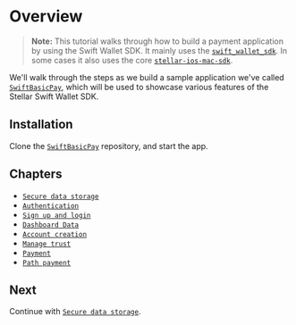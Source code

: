 # Overview
> **Note:** This tutorial walks through how to build a payment application by using the Swift Wallet SDK. It mainly uses the [`swift_wallet_sdk`](https://developers.stellar.org/docs/building-apps/wallet/overview).
In some cases it also uses the core [`stellar-ios-mac-sdk`](https://github.com/Soneso/stellar-ios-mac-sdk).

We'll walk through the steps as we build a sample application we've called [`SwiftBasicPay`](https://github.com/Soneso/SwiftBasicPay), which will be used to showcase various features of the Stellar Swift Wallet SDK.

## Installation

Clone the [`SwiftBasicPay`](https://github.com/Soneso/SwiftBasicPay) repository, and start the app.


## Chapters

- [`Secure data storage`](secure_data_storage.md)
- [`Authentication`](authentication.md)
- [`Sign up and login`](signup_and_sign_in.md)
- [`Dashboard Data`](dashboard_data.md)
- [`Account creation`](account_creation.md)
- [`Manage trust`](manage_trust.md)
- [`Payment`](payment.md)
- [`Path payment`](path_payment.md)

## Next

Continue with [`Secure data storage`](secure_data_storage.md).
